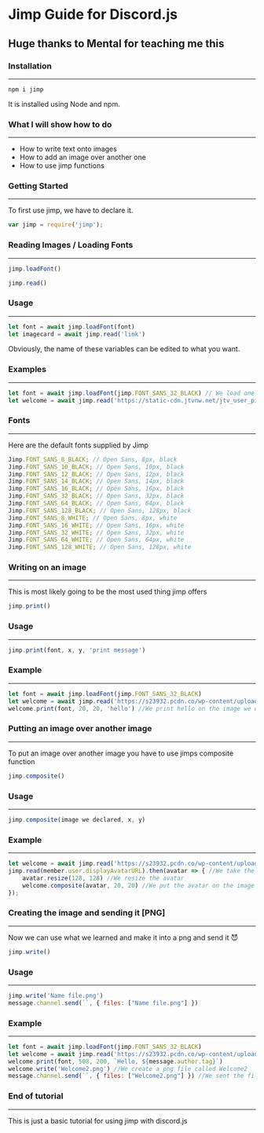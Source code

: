 # Jimp Guide for Discord.js #
## Huge thanks to Mental for teaching me this ##
### Installation ###
- - - -
```
npm i jimp
```
It is installed using Node and npm.




### What I will show how to do ###
- - - -
- How to write text onto images
- How to add an image over another one
- How to use jimp functions




### Getting Started ###
- - - -
To first use jimp, we have to declare it.
```javascript
var jimp = require('jimp');
```




### Reading Images / Loading Fonts ###
- - - -
```javascript
jimp.loadFont()
```

```javascript
jimp.read()
```

### Usage ###
- - - -
```javascript
let font = await jimp.loadFont(font)
let imagecard = await jimp.read('link')
```
Obviously, the name of these variables can be edited to what you want.

### Examples ###
- - - - 
```javascript
let font = await jimp.loadFont(jimp.FONT_SANS_32_BLACK) // We load one of the default jimp fonts.
let welcome = await jimp.read('https://static-cdn.jtvnw.net/jtv_user_pictures/e91a3dcf-c15a-441a-b369-996922364cdc-profile_image-300x300.png') // We read the image from the link we supplied 
```

### Fonts ###
- - - -
Here are the default fonts supplied by Jimp
```javascript
Jimp.FONT_SANS_8_BLACK; // Open Sans, 8px, black
Jimp.FONT_SANS_10_BLACK; // Open Sans, 10px, black
Jimp.FONT_SANS_12_BLACK; // Open Sans, 12px, black
Jimp.FONT_SANS_14_BLACK; // Open Sans, 14px, black
Jimp.FONT_SANS_16_BLACK; // Open Sans, 16px, black
Jimp.FONT_SANS_32_BLACK; // Open Sans, 32px, black
Jimp.FONT_SANS_64_BLACK; // Open Sans, 64px, black
Jimp.FONT_SANS_128_BLACK; // Open Sans, 128px, black
Jimp.FONT_SANS_8_WHITE; // Open Sans, 8px, white
Jimp.FONT_SANS_16_WHITE; // Open Sans, 16px, white
Jimp.FONT_SANS_32_WHITE; // Open Sans, 32px, white
Jimp.FONT_SANS_64_WHITE; // Open Sans, 64px, white
Jimp.FONT_SANS_128_WHITE; // Open Sans, 128px, white
```

### Writing on an image ###
- - - -
This is most likely going to be the most used thing jimp offers
```javascript
jimp.print()
```

### Usage ###
- - - -
```javascript
jimp.print(font, x, y, 'print message')
```

### Example ###
- - - -
```javascript
let font = await jimp.loadFont(jimp.FONT_SANS_32_BLACK) 
let welcome = await jimp.read('https://s23932.pcdn.co/wp-content/uploads/2016/06/cotton-Canvas-Painting-for-Beginners-060116.jpg') 
welcome.print(font, 20, 20, 'hello') //We print hello on the image we declared as "welcome"
```

### Putting an image over another image ###
- - - -
To put an image over another image you have to use jimps composite function
```javascript
jimp.composite()
```

### Usage ###
- - - -
```js
jimp.composite(image we declared, x, y)
```
### Example ###
- - - -
```js
let welcome = await jimp.read('https://s23932.pcdn.co/wp-content/uploads/2016/06/cotton-Canvas-Painting-for-Beginners-060116.jpg')
jimp.read(member.user.displayAvatarURL).then(avatar => { //We take the user's avatar and declare it
    avatar.resize(128, 128) //We resize the avatar 
    welcome.composite(avatar, 20, 20) //We put the avatar on the image on the position 20, 20
});
```

### Creating the image and sending it [PNG] ###
- - - -
Now we can use what we learned and make it into a png and send it :smiling_imp:
```js
jimp.write()
```

### Usage ###
- - - -
```js
jimp.write('Name file.png')
message.channel.send(``, { files: ["Name file.png"] })
```

### Example ###
- - - -
```js
let font = await jimp.loadFont(jimp.FONT_SANS_32_BLACK) 
let welcome = await jimp.read('https://s23932.pcdn.co/wp-content/uploads/2016/06/cotton-Canvas-Painting-for-Beginners-060116.jpg') //We load the image from that link
welcome.print(font, 508, 200, `Hello, ${message.author.tag}`) 
welcome.write('Welcome2.png') //We create a png file called Welcome2
message.channel.send(``, { files: ["Welcome2.png"] }) //We sent the file to the channel
```

### End of tutorial ###
- - - -
This is just a basic tutorial for using jimp with discord.js
